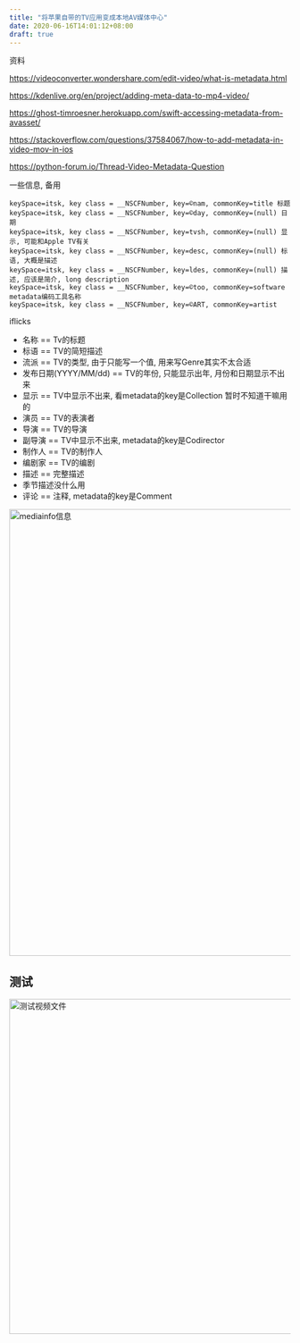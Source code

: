 ```yaml
---
title: "将苹果自带的TV应用变成本地AV媒体中心"
date: 2020-06-16T14:01:12+08:00
draft: true
---
```


资料

https://videoconverter.wondershare.com/edit-video/what-is-metadata.html

https://kdenlive.org/en/project/adding-meta-data-to-mp4-video/

https://ghost-timroesner.herokuapp.com/swift-accessing-metadata-from-avasset/

https://stackoverflow.com/questions/37584067/how-to-add-metadata-in-video-mov-in-ios

https://python-forum.io/Thread-Video-Metadata-Question


一些信息, 备用

```
keySpace=itsk, key class = __NSCFNumber, key=©nam, commonKey=title 标题
keySpace=itsk, key class = __NSCFNumber, key=©day, commonKey=(null) 日期
keySpace=itsk, key class = __NSCFNumber, key=tvsh, commonKey=(null) 显示, 可能和Apple TV有关
keySpace=itsk, key class = __NSCFNumber, key=desc, commonKey=(null) 标语, 大概是描述
keySpace=itsk, key class = __NSCFNumber, key=ldes, commonKey=(null) 描述, 应该是简介, long description
keySpace=itsk, key class = __NSCFNumber, key=©too, commonKey=software metadata编码工具名称
keySpace=itsk, key class = __NSCFNumber, key=©ART, commonKey=artist
```


iflicks

- 名称 == Tv的标题
- 标语 == TV的简短描述
- 流派 == TV的类型, 由于只能写一个值, 用来写Genre其实不太合适
- 发布日期(YYYY/MM/dd) == TV的年份, 只能显示出年, 月份和日期显示不出来
- 显示 == TV中显示不出来, 看metadata的key是Collection 暂时不知道干嘛用的
- 演员 == TV的表演者
- 导演 == TV的导演
- 副导演 == TV中显示不出来, metadata的key是Codirector
- 制作人 == TV的制作人
- 编剧家 == TV的编剧
- 描述 == 完整描述
- 季节描述没什么用
- 评论 == 注释, metadata的key是Comment



<img src="https://cdn.jsdelivr.net/gh/zhaoleihello/ImageStore@master/Images/iShot2020-06-1701.59.20.jpg" width=800px title="mediainfo信息">


## 测试

<img src="https://cdn.jsdelivr.net/gh/zhaoleihello/ImageStore@master/Images/iShot2020-06-1709.20.16.jpg" width=600px title="测试视频文件">
